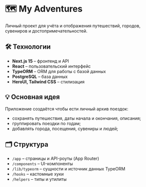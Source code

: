 # 🗺️ My Adventures

Личный проект для учёта и отображения путешествий, городов, сувениров и достопримечательностей.

## 🛠️ Технологии

* **Next.js 15** – фронтенд и API
* **React** – пользовательский интерфейс
* **TypeORM** – ORM для работы с базой данных
* **PostgreSQL** – база данных
* **HeroUI, Tailwind CSS** – стилизация

## 💡 Основная идея

Приложение создаётся чтобы ести личный архив поездок:

* сохранять путешествия, даты начала и окончания, описания;
* группировать поездки по годам;
* добавлять города, посещения, сувениры и людей;


## 🗂️ Структура

* `/app` – страницы и API-роуты (App Router)
* `/components` – UI-компоненты
* `/lib/typeorm` – сущности и источник данных TypeORM
* `/hooks` – кастомные хуки
* `/helpers` – типы и утилиты

